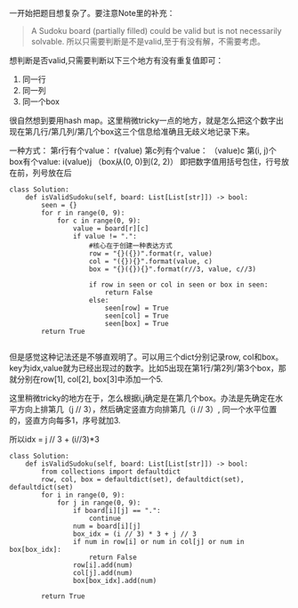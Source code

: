 一开始把题目想复杂了。要注意Note里的补充：
> A Sudoku board (partially filled) could be valid but is not necessarily solvable.
所以只需要判断是不是valid,至于有没有解，不需要考虑。

想判断是否valid,只需要判断以下三个地方有没有重复值即可：
1. 同一行
2. 同一列
3. 同一个box

很自然想到要用hash map。这里稍微tricky一点的地方，就是怎么把这个数字出现在第几行/第几列/第几个box这三个信息给准确且无歧义地记录下来。

一种方式：
第r行有个value： r(value)
第c列有个value： （value)c
第(i, j)个box有个value: i(value)j   （box从(0, 0)到(2, 2)）
即把数字值用括号包住，行号放在前，列号放在后

```
class Solution:
    def isValidSudoku(self, board: List[List[str]]) -> bool:
        seen = {}
        for r in range(0, 9):
            for c in range(0, 9):
                value = board[r][c]
                if value != ".":
                    #核心在于创建一种表达方式
                    row = "{}({})".format(r, value)
                    col = "({}){}".format(value, c)
                    box = "{}({}){}".format(r//3, value, c//3)
                
                    if row in seen or col in seen or box in seen:
                        return False
                    else:
                        seen[row] = True
                        seen[col] = True
                        seen[box] = True
        return True
        
```

但是感觉这种记法还是不够直观明了。可以用三个dict分别记录row, col和box。key为idx,value就为已经出现过的数字。比如5出现在第1行/第2列/第3个box，那就分别在row[1], col[2], box[3]中添加一个5.

这里稍微tricky的地方在于，怎么根据i,j确定是在第几个box。办法是先确定在水平方向上排第几（j // 3），然后确定竖直方向排第几（i // 3）, 同一个水平位置的，竖直方向每多1，序号就加3.

所以idx = j // 3 + (i//3)*3

```
class Solution:
    def isValidSudoku(self, board: List[List[str]]) -> bool:
        from collections import defaultdict
        row, col, box = defaultdict(set), defaultdict(set), defaultdict(set)
        for i in range(0, 9):
            for j in range(0, 9):
                if board[i][j] == ".":
                    continue
                num = board[i][j]
                box_idx = (i // 3) * 3 + j // 3
                if num in row[i] or num in col[j] or num in box[box_idx]:
                    return False
                row[i].add(num)
                col[j].add(num)
                box[box_idx].add(num)
                
        return True
                
```

